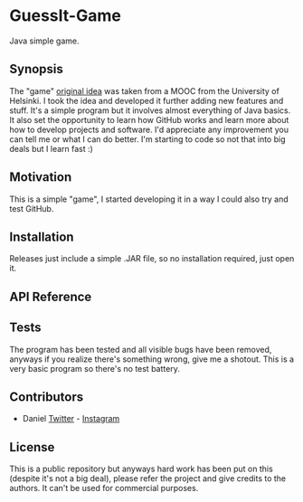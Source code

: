 # GuessIt-Game

Java simple game.

## Synopsis

The "game" [original idea](https://github.com/dfzunigah/GuessIt-Game/releases/tag/v1.0.0) was taken from a MOOC from the University of Helsinki. I took the idea and developed it further adding new features and stuff. It's a simple program but it involves almost everything of Java basics. It also set the opportunity to learn how GitHub works and learn more about how to develop projects and software. I'd appreciate any improvement you can tell me or what I can do better. I'm starting to code so not that into big deals but I learn fast :)

## Motivation

This is a simple "game", I started developing it in a way I could also try and test GitHub.

## Installation

Releases just include a simple .JAR file, so no installation required, just open it.

## API Reference



## Tests

The program has been tested and all visible bugs have been removed, anyways if you realize there's something wrong, give me a shotout. This is a very basic program so there's no test battery.

## Contributors

 - Daniel [Twitter](https://twitter.com/dfzunigah) - [Instagram](https://instagram.com/dfzunigah)

## License

This is a public repository but anyways hard work has been put on this (despite it's not a big deal), please refer the project and give credits to the authors. It can't be used for commercial purposes.
